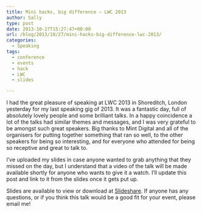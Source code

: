 ```yaml
---
title: Mini hacks, big difference – LWC 2013
author: Sally
type: post
date: 2013-10-27T15:27:47+00:00
url: /blog/2013/10/27/mini-hacks-big-difference-lwc-2013/
categories:
  - Speaking
tags:
  - conference
  - events
  - hack
  - LWC
  - slides

---
```

I had the great pleasure of speaking at LWC 2013 in Shoreditch, London yesterday for my last speaking gig of 2013. It was a fantastic day, full of absolutely lovely people and some brilliant talks. In a happy coincidence a lot of the talks had similar themes and messages, and I was very grateful to be amongst such great speakers. Big thanks to Mint Digital and all of the organisers for putting together something that ran so well, to the other speakers for being so interesting, and for everyone who attended for being so receptive and great to talk to.

I&#8217;ve uploaded my slides in case anyone wanted to grab anything that they missed on the day, but I understand that a video of the talk will be made available shortly for anyone who wants to give it a watch. I&#8217;ll update this post and link to it from the slides once it gets put up.

Slides are available to view or download at <a title="Mini hacks, big difference - on Slideshare" href="http://www.slideshare.net/sallyjenkinson/mini-hacks-big-difference" target="_blank">Slideshare</a>. If anyone has any questions, or if you think this talk would be a good fit for your event, please email me!